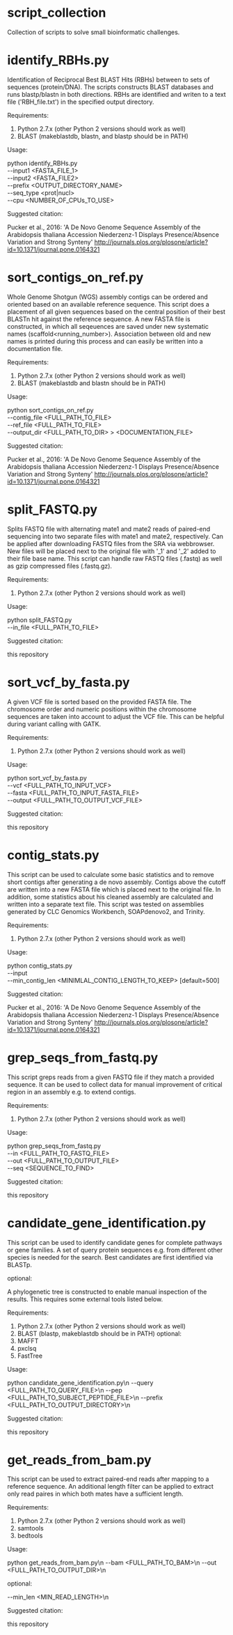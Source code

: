 # script_collection
Collection of scripts to solve small bioinformatic challenges.


# identify_RBHs.py

Identification of Reciprocal Best BLAST Hits (RBHs) between to sets of sequences (protein/DNA). The scripts constructs BLAST databases and runs blastp/blastn in both directions. RBHs are identified and writen to a text file ('RBH_file.txt') in the specified output directory.

Requirements:

1) Python 2.7.x (other Python 2 versions should work as well)
2) BLAST (makeblastdb, blastn, and blastp should be in PATH)

Usage:

python identify_RBHs.py \
--input1 <FASTA_FILE_1> \
--input2 <FASTA_FILE2> \
--prefix <OUTPUT_DIRECTORY_NAME> \
--seq_type <prot|nucl> \
--cpu <NUMBER_OF_CPUs_TO_USE>


Suggested citation:

Pucker et al., 2016: 'A De Novo Genome Sequence Assembly of the Arabidopsis thaliana Accession Niederzenz-1 Displays Presence/Absence Variation and Strong Synteny'
http://journals.plos.org/plosone/article?id=10.1371/journal.pone.0164321





# sort_contigs_on_ref.py

Whole Genome Shotgun (WGS) assembly contigs can be ordered and oriented based on an available reference sequence. This script does a placement of all given sequences based on the central position of their best BLASTn hit against the reference sequence. A new FASTA file is constructed, in which all seqeuences are saved under new systematic names (scaffold<running_number>). Association between old and new names is printed during this process and can easily be written into a documentation file.

Requirements:

1) Python 2.7.x (other Python 2 versions should work as well)
2) BLAST (makeblastdb and blastn should be in PATH)

Usage:

python sort_contigs_on_ref.py \
--contig_file <FULL_PATH_TO_FILE> \
--ref_file <FULL_PATH_TO_FILE> \
--output_dir <FULL_PATH_TO_DIR> > <DOCUMENTATION_FILE>

Suggested citation:

Pucker et al., 2016: 'A De Novo Genome Sequence Assembly of the Arabidopsis thaliana Accession Niederzenz-1 Displays Presence/Absence Variation and Strong Synteny'
http://journals.plos.org/plosone/article?id=10.1371/journal.pone.0164321





# split_FASTQ.py

Splits FASTQ file with alternating mate1 and mate2 reads of paired-end sequencing into two separate files with mate1 and mate2, respectively. Can be applied after downloading FASTQ files from the SRA via webbrowser. New files will be placed next to the original file with '_1' and '_2' added to their file base name. This script can handle raw FASTQ files (.fastq) as well as gzip compressed files (.fastq.gz).

Requirements:

1) Python 2.7.x (other Python 2 versions should work as well)

Usage:

python split_FASTQ.py \
--in_file <FULL_PATH_TO_FILE>


Suggested citation:

this repository





# sort_vcf_by_fasta.py

A given VCF file is sorted based on the provided FASTA file. The chromosome order and numeric positions within the chromosome sequences are taken into account to adjust the VCF file. This can be helpful during variant calling with GATK.

Requirements:

1) Python 2.7.x (other Python 2 versions should work as well)

Usage:

python sort_vcf_by_fasta.py \
--vcf <FULL_PATH_TO_INPUT_VCF> \
--fasta <FULL_PATH_TO_INPUT_FASTA_FILE> \
--output <FULL_PATH_TO_OUTPUT_VCF_FILE>


Suggested citation:

this repository




# contig_stats.py
This script can be used to calculate some basic statistics and to remove short contigs after generating a de novo assembly. Contigs above the cutoff are written into a new FASTA file which is placed next to the original file. In addition, some statistics about his cleaned assembly are calculated and written into a separate text file. This script was tested on assemblies generated by CLC Genomics Workbench, SOAPdenovo2, and Trinity.

Requirements:

1) Python 2.7.x (other Python 2 versions should work as well)

Usage:

python contig_stats.py \
--input <FILENAME> \
--min_contig_len <MINIMLAL_CONTIG_LENGTH_TO_KEEP> [default=500]


Suggested citation:

Pucker et al., 2016: 'A De Novo Genome Sequence Assembly of the Arabidopsis thaliana Accession Niederzenz-1 Displays Presence/Absence Variation and Strong Synteny'
http://journals.plos.org/plosone/article?id=10.1371/journal.pone.0164321



# grep_seqs_from_fastq.py
This script greps reads from a given FASTQ file if they match a provided sequence. It can be used to collect data for manual improvement of critical region in an assembly e.g. to extend contigs.


Requirements:

1) Python 2.7.x (other Python 2 versions should work as well)

Usage:

python grep_seqs_from_fastq.py \
--in <FULL_PATH_TO_FASTQ_FILE> \
--out <FULL_PATH_TO_OUTPUT_FILE> \
--seq <SEQUENCE_TO_FIND>

Suggested citation:

this repository


# candidate_gene_identification.py
This script can be used to identify candidate genes for complete pathways or gene families. A set of query protein sequences e.g. from different other species is needed for the search. Best candidates are first identified via BLASTp.

optional:

A phylogenetic tree is constructed to enable manual inspection of the results. This requires some external tools listed below.


Requirements:

1) Python 2.7.x (other Python 2 versions should work as well)
2) BLAST (blastp, makeblastdb should be in PATH)
optional:
3) MAFFT
4) pxclsq
5) FastTree

Usage:

python candidate_gene_identification.py\n
--query <FULL_PATH_TO_QUERY_FILE>\n
--pep <FULL_PATH_TO_SUBJECT_PEPTIDE_FILE>\n
--prefix <FULL_PATH_TO_OUTPUT_DIRECTORY>\n


Suggested citation:

this repository



# get_reads_from_bam.py
This script can be used to extract paired-end reads after mapping to a reference sequence. An additional length filter can be applied to extract only read paires in which both mates have a sufficient length.



Requirements:

1) Python 2.7.x (other Python 2 versions should work as well)
2) samtools
3) bedtools

Usage:

python get_reads_from_bam.py\n
--bam <FULL_PATH_TO_BAM>\n
--out <FULL_PATH_TO_OUTPUT_DIR>\n

optional:

--min_len <MIN_READ_LENGTH>\n


Suggested citation:

this repository





